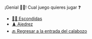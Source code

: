 ¡Genial 👍🏻! Cual juego quieres jugar ❓

- [🕵️‍♂️ Escondidas](1-BBCA.md)
- [♟️ Ajedrez](1-BBCB.md)
- [🔙 Regresar a la entrada del calabozo](../begin-journey.md)
